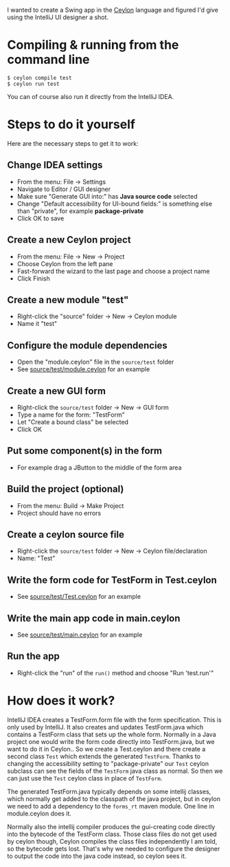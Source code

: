 I wanted to create a Swing app in the [Ceylon](https://ceylon-lang.org/) language and figured I'd give using the IntelliJ UI designer a shot. 

# Compiling & running from the command line

    $ ceylon compile test
    $ ceylon run test

You can of course also run it directly from the IntelliJ IDEA.

# Steps to do it yourself
Here are the necessary steps to get it to work:

## Change IDEA settings
* From the menu: File -> Settings
* Navigate to Editor / GUI designer
* Make sure "Generate GUI into:" has **Java source code** selected
* Change "Default accessibility for UI-bound fields:" is something else than "private", for example **package-private**
* Click OK to save

## Create a new Ceylon project
* From the menu: File -> New -> Project
* Choose Ceylon from the left pane
* Fast-forward the wizard to the last page and choose a project name
* Click Finish

## Create a new module "test"
* Right-click the "source" folder -> New -> Ceylon module
* Name it "test"

## Configure the module dependencies
* Open the "module.ceylon" file in the `source/test` folder
* See [source/test/module.ceylon](source/test/module.ceylon) for an example

## Create a new GUI form
* Right-click the `source/test` folder -> New -> GUI form
* Type a name for the form: "TestForm"
* Let "Create a bound class" be selected
* Click OK

## Put some component(s) in the form
* For example drag a JButton to the middle of the form area

## Build the project (optional)
* From the menu: Build -> Make Project
* Project should have no errors

## Create a ceylon source file
* Right-click the `source/test` folder -> New -> Ceylon file/declaration
* Name: "Test"

## Write the form code for TestForm in Test.ceylon
* See [source/test/Test.ceylon](source/test/Test.ceylon) for an example

## Write the main app code in main.ceylon
* See [source/test/main.ceylon](source/test/main.ceylon) for an example

## Run the app
* Right-click the "run" of the `run()` method and choose "Run 'test.run'"

# How does it work?

IntelliJ IDEA creates a TestForm.form file with the form specification. This is only used by IntelliJ. It also creates and updates TestForm.java which contains a TestForm class that sets up the whole form. Normally in a Java project one would write the form code directly into TestForm.java, but we want to do it in Ceylon.. So we create a Test.ceylon and there create a second class `Test` which extends the generated `TestForm`. Thanks to changing the accessibility setting to "package-private" our `Test` ceylon subclass can see the fields of the `TestForm` java class as normal. So then we can just use the `Test` ceylon class in place of `TestForm`.

The generated TestForm.java typically depends on some intellij classes, which normally get added to the classpath of the java project, but in ceylon we need to add a dependency to the `forms_rt` maven module. One line in module.ceylon does it.

Normally also the intellij compiler produces the gui-creating code directly into the bytecode of the TestForm class. Those class files do not get used by ceylon though, Ceylon compiles the class files independently I am told, so the bytecode gets lost. That's why we needed to configure the designer to output the code into the java code instead, so ceylon sees it.
